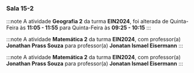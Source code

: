 ### Sala 15-2


:::note
A atividade **Geografia 2** da turma **EIN2024**, foi alterada de Quinta-Feira às **11:05 - 11:55** para Quinta-Feira às **09:25 - 10:15**
:::
        


:::note
A atividade **Matemática 2** da turma **EIN2024**, com professor(a) **Jonathan Prass Souza** para professor(a) **Jonatan Ismael Eisermann**
:::
        


:::note
A atividade **Matemática 2** da turma **EIN2024**, com professor(a) **Jonathan Prass Souza** para professor(a) **Jonatan Ismael Eisermann**
:::
        

